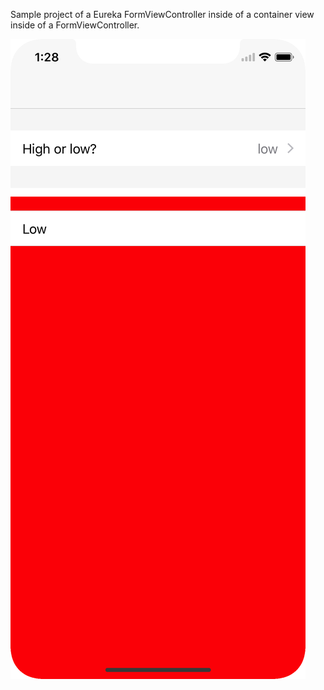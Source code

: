 Sample project of a Eureka FormViewController inside of a container view inside of a FormViewController.

![Screenshot](https://raw.githubusercontent.com/pouriaalmassi/EurekaContainer/master/swap.png)
